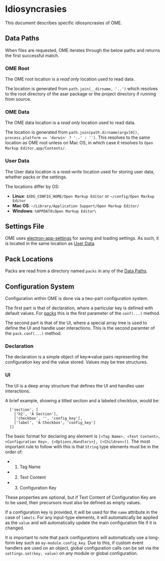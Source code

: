 # Idiosyncrasies
This document describes specific idiosyncrasies of OME.

## Data Paths
When files are requested, OME iterates through the below paths and returns the first successful match.

### OME Root
The OME root location is a *read only* location used to read data.

The location is generated from `path.join(__dirname, '..')` which resolves to the root directory of the asar package or the project directory if running from source.

### OME Data
The OME data location is a *read only* location used to read data.

The location is generated from `path.join(path.dirname(argv[0]), process.platform == 'darwin' ? '..' : '')`. This resolves to the same location as OME root unless on Mac OS, in which case it resolves to `Open Markup Editor.app/Contents/`.

### User Data
The User data location is a *read-write* location used for storing user data, whether packs or the settings.

The locations differ by OS:

  * **Linux**: `$XDG_CONFIG_HOME/Open Markup Editor` or `~/config/Open Markup Editor`
  * **Mac OS**: `~/Library/Application Support/Open Markup Editor/`
  * **Windows**: `%APPDATA\Open Markup Editor\`

## Settings File
OME uses [electron-app-settings](https://github.com/kettek/electron-app-settings) for saving and loading settings. As such, it is located in the same location as [User Data](#user-data).

## Pack Locations
Packs are read from a directory named `packs` in any of the [Data Paths](#data-paths).

## Configuration System
Configuration within OME is done via a two-part configuration system.

The first part is that of declaration, where a particular key is defined with default values. For [packs](packs.md) this is the first parameter of the `conf(...)` method.

The second part is that of the UI, where a special array tree is used to define the UI and handle user interactions. This is the second paramter of the `pack.conf(...)` method.

### Declaration
The declaration is a simple object of key=>value pairs representing the configuration key and the value stored. Values may be tree structures.

### UI
The UI is a deep array structure that defines the UI and handles user interactions.

A brief example, showing a titled section and a labeled checkbox, would be:

```
  ['section', [
    ['h2', 'A Section'],
    ['checkbox', '', 'config_key'],
    ['label', 'A Checkbox', 'config_key']
  ]]
```

The basic format for declaring any element is `[<Tag Name>, <Text Content>, <Configuration Key>, {<Options,Handlers>}, [<Children>]]`. The most important rule to follow with this is that `String` type elements must be in the order of:

  * 1. Tag Name
  * 2. Text Content
  * 3. Configuration Key

These properties are optional, but if Text Content of Configuration Key are to be used, their precursors must also be defined as empty values.

If a configuration key is provided, it will be used for the `name` attribute in the case of `labels`. For any input-type elements, it will automatically be applied as the `value` and will automatically update the main configuration file if it is changed.

It is important to note that pack configurations will automatically use a long-form key such as `my-module.config_key`. Due to this, if custom event handlers are used on an object, global configuration calls can be set via the `settings.set(key, value)` on any module or global configuration.


